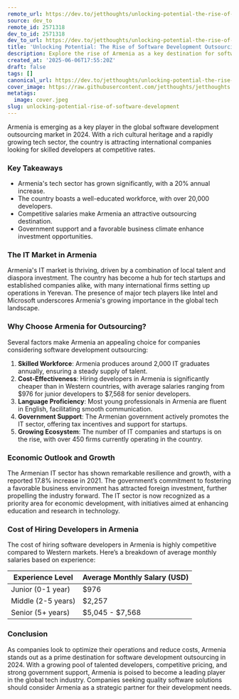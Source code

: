 ```yaml
---
remote_url: https://dev.to/jetthoughts/unlocking-potential-the-rise-of-software-development-outsourcing-in-armenia-for-2024-3fpd
source: dev_to
remote_id: 2571318
dev_to_id: 2571318
dev_to_url: https://dev.to/jetthoughts/unlocking-potential-the-rise-of-software-development-outsourcing-in-armenia-for-2024-3fpd
title: 'Unlocking Potential: The Rise of Software Development Outsourcing in Armenia for 2024'
description: Explore the rise of Armenia as a key destination for software development outsourcing in 2024, highlighting its skilled workforce, competitive costs, and government support.
created_at: '2025-06-06T17:55:20Z'
draft: false
tags: []
canonical_url: https://dev.to/jetthoughts/unlocking-potential-the-rise-of-software-development-outsourcing-in-armenia-for-2024-3fpd
cover_image: https://raw.githubusercontent.com/jetthoughts/jetthoughts.github.io/master/content/blog/unlocking-potential-rise-of-software-development/cover.jpeg
metatags:
  image: cover.jpeg
slug: unlocking-potential-rise-of-software-development
---
```

Armenia is emerging as a key player in the global software development outsourcing market in 2024. With a rich cultural heritage and a rapidly growing tech sector, the country is attracting international companies looking for skilled developers at competitive rates.

### Key Takeaways

*   Armenia's tech sector has grown significantly, with a 20% annual increase.
*   The country boasts a well-educated workforce, with over 20,000 developers.
*   Competitive salaries make Armenia an attractive outsourcing destination.
*   Government support and a favorable business climate enhance investment opportunities.

### The IT Market in Armenia

Armenia's IT market is thriving, driven by a combination of local talent and diaspora investment. The country has become a hub for tech startups and established companies alike, with many international firms setting up operations in Yerevan. The presence of major tech players like Intel and Microsoft underscores Armenia's growing importance in the global tech landscape.

### Why Choose Armenia for Outsourcing?

Several factors make Armenia an appealing choice for companies considering software development outsourcing:

1.  **Skilled Workforce**: Armenia produces around 2,000 IT graduates annually, ensuring a steady supply of talent.
2.  **Cost-Effectiveness**: Hiring developers in Armenia is significantly cheaper than in Western countries, with average salaries ranging from $976 for junior developers to $7,568 for senior developers.
3.  **Language Proficiency**: Most young professionals in Armenia are fluent in English, facilitating smooth communication.
4.  **Government Support**: The Armenian government actively promotes the IT sector, offering tax incentives and support for startups.
5.  **Growing Ecosystem**: The number of IT companies and startups is on the rise, with over 450 firms currently operating in the country.

### Economic Outlook and Growth

The Armenian IT sector has shown remarkable resilience and growth, with a reported 17.8% increase in 2021. The government’s commitment to fostering a favorable business environment has attracted foreign investment, further propelling the industry forward. The IT sector is now recognized as a priority area for economic development, with initiatives aimed at enhancing education and research in technology.

### Cost of Hiring Developers in Armenia

The cost of hiring software developers in Armenia is highly competitive compared to Western markets. Here’s a breakdown of average monthly salaries based on experience:

| Experience Level | Average Monthly Salary (USD) |
| --- | --- |
| Junior (0-1 year) | $976 |
| Middle (2-5 years) | $2,257 |
| Senior (5+ years) | $5,045 - $7,568 |

### Conclusion

As companies look to optimize their operations and reduce costs, Armenia stands out as a prime destination for software development outsourcing in 2024. With a growing pool of talented developers, competitive pricing, and strong government support, Armenia is poised to become a leading player in the global tech industry. Companies seeking quality software solutions should consider Armenia as a strategic partner for their development needs.